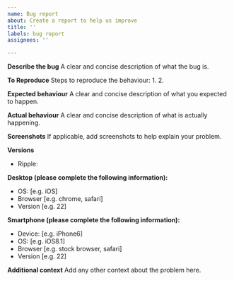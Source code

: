 ```yaml
---
name: Bug report
about: Create a report to help us improve
title: ''
labels: bug report
assignees: ''

---
```


**Describe the bug**
A clear and concise description of what the bug is.

**To Reproduce**
Steps to reproduce the behaviour:
1. 
2. 

**Expected behaviour**
A clear and concise description of what you expected to happen.

**Actual behaviour**
A clear and concise description of what is actually happening.

**Screenshots**
If applicable, add screenshots to help explain your problem.

**Versions**
- Ripple: <!-- ex: v1.18.0 -->

**Desktop (please complete the following information):**
 - OS: [e.g. iOS]
 - Browser [e.g. chrome, safari]
 - Version [e.g. 22]

**Smartphone (please complete the following information):**
 - Device: [e.g. iPhone6]
 - OS: [e.g. iOS8.1]
 - Browser [e.g. stock browser, safari]
 - Version [e.g. 22]

**Additional context**
Add any other context about the problem here.
